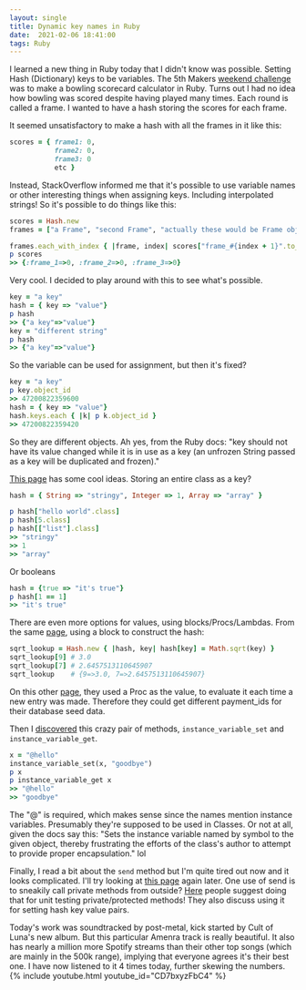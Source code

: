 ```yaml
---
layout: single
title: Dynamic key names in Ruby
date:  2021-02-06 18:41:00
tags: Ruby
---
```

I learned a new thing in Ruby today that I didn't know was possible. Setting Hash (Dictionary) keys to be variables. The 5th Makers [weekend challenge](https://github.com/mscwilson/bowling-challenge-ruby) was to make a bowling scorecard calculator in Ruby. Turns out I had no idea how bowling was scored despite having played many times. Each round is called a frame. I wanted to have a hash storing the scores for each frame.  

It seemed unsatisfactory to make a hash with all the frames in it like this:  
```ruby
scores = { frame1: 0,
           frame2: 0,
           frame3: 0
           etc }
```

Instead, StackOverflow informed me that it's possible to use variable names or other interesting things when assigning keys. Including interpolated strings! So it's possible to do things like this:  
```ruby
scores = Hash.new
frames = ["a Frame", "second Frame", "actually these would be Frame objects"]

frames.each_with_index { |frame, index| scores["frame_#{index + 1}".to_sym] = 0 }
p scores
>> {:frame_1=>0, :frame_2=>0, :frame_3=>0}
```
Very cool. I decided to play around with this to see what's possible.  

```ruby
key = "a key"
hash = { key => "value"}
p hash
>> {"a key"=>"value"}
key = "different string"
p hash
>> {"a key"=>"value"}
```

So the variable can be used for assignment, but then it's fixed?  
```ruby
key = "a key"
p key.object_id
>> 47200822359600
hash = { key => "value"}
hash.keys.each { |k| p k.object_id }
>> 47200822359420
```
So they are different objects. Ah yes, from the Ruby docs: "key should not have its value changed while it is in use as a key (an unfrozen String passed as a key will be duplicated and frozen)."  

[This page](https://www.honeybadger.io/blog/advanced-ruby-hash-techniques/) has some cool ideas. Storing an entire class as a key?
```ruby
hash = { String => "stringy", Integer => 1, Array => "array" }

p hash["hello world".class]
p hash[5.class]
p hash[["list"].class]
>> "stringy"
>> 1
>> "array"
```
Or booleans  
```ruby
hash = {true => "it's true"}
p hash[1 == 1]
>> "it's true"
```

There are even more options for values, using blocks/Procs/Lambdas. From the same [page](https://www.honeybadger.io/blog/advanced-ruby-hash-techniques/), using a block to construct the hash:
```ruby
sqrt_lookup = Hash.new { |hash, key| hash[key] = Math.sqrt(key) }
sqrt_lookup[9] # 3.0
sqrt_lookup[7] # 2.6457513110645907
sqrt_lookup    # {9=>3.0, 7=>2.6457513110645907}
```
On this other [page](https://blog.bearandgiraffe.com/dynamic-hash-in-ruby-77c41e9f2273), they used a Proc as the value, to evaluate it each time a new entry was made. Therefore they could get different payment_ids for their database seed data.

Then I [discovered](https://www.rosettacode.org/wiki/Dynamic_variable_names#Ruby) this crazy pair of methods, `instance_variable_set` and `instance_variable_get`.
```ruby
x = "@hello"
instance_variable_set(x, "goodbye")
p x
p instance_variable_get x
>> "@hello"
>> "goodbye"
```
The "@" is required, which makes sense since the names mention instance variables. Presumably they're supposed to be used in Classes. Or not at all, given the docs say this: "Sets the instance variable named by symbol to the given object, thereby frustrating the efforts of the class's author to attempt to provide proper encapsulation." lol  

Finally, I read a bit about the `send` method but I'm quite tired out now and it looks complicated. I'll try looking at [this page](https://medium.com/@pojotorshemi/send-me-a-river-ruby-send-method-3b295173e5c8) again later. One use of send is to sneakily call private methods from outside? [Here](https://stackoverflow.com/questions/3337285/what-does-send-do-in-ruby) people suggest doing that for unit testing private/protected methods! They also discuss using it for setting hash key value pairs.  


Today's work was soundtracked by post-metal, kick started by Cult of Luna's new album. But this particular Amenra track is really beautiful. It also has nearly a million more Spotify streams than their other top songs (which are mainly in the 500k range), implying that everyone agrees it's their best one. I have now listened to it 4 times today, further skewing the numbers.
{% include youtube.html youtube_id="CD7bxyzFbC4" %}
